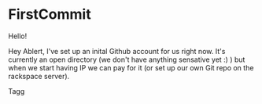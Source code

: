 FirstCommit
===========
Hello!

Hey Ablert, I've set up an inital Github account for us right now.  It's currently an open directory (we don't have anything sensative yet :) ) but when we start having IP we can pay for it (or set up our own Git repo on the rackspace server).

Tagg
